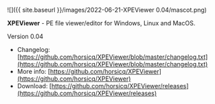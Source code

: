 ![]({{ site.baseurl }}/images/2022-06-21-XPEViewer 0.04/mascot.png)

**XPEViewer** - PE file viewer/editor for Windows, Linux and MacOS.

Version 0.04

- Changelog: [https://github.com/horsicq/XPEViewer/blob/master/changelog.txt](https://github.com/horsicq/XPEViewer/blob/master/changelog.txt)
- More info: [https://github.com/horsicq/XPEViewer](https://github.com/horsicq/XPEViewer)
- Download: [https://github.com/horsicq/XPEViewer/releases](https://github.com/horsicq/XPEViewer/releases)

